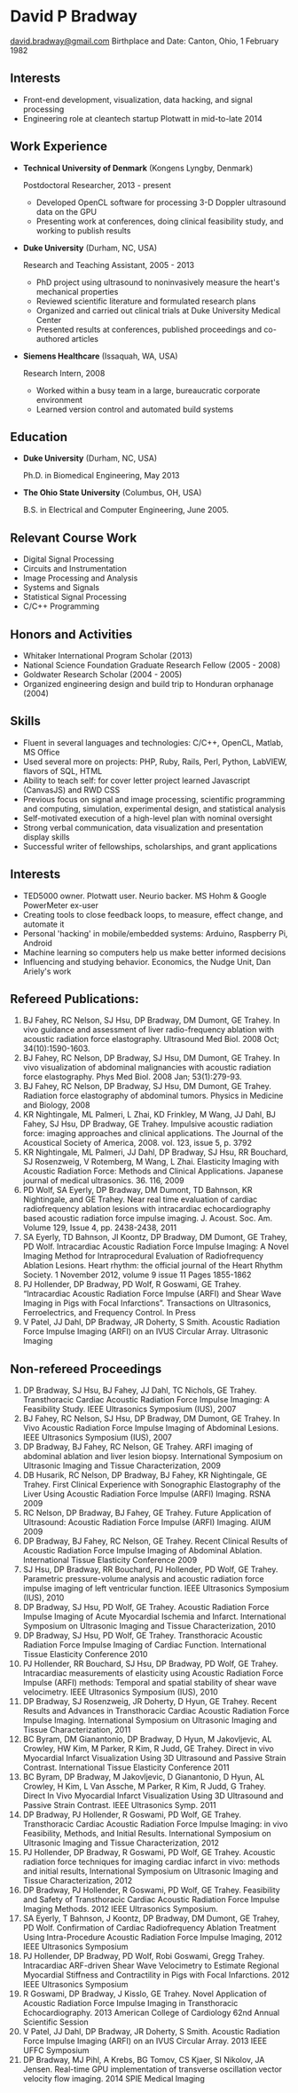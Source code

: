 David P Bradway
===============

<david.bradway@gmail.com>
Birthplace and Date: Canton, Ohio, 1 February 1982

Interests
---------

*   Front-end development, visualization, data hacking, and signal processing
*   Engineering role at cleantech startup Plotwatt in mid-to-late 2014

Work Experience
---------------

*   **Technical University of Denmark** (Kongens Lyngby, Denmark)

    Postdoctoral Researcher, 2013 - present

    -   Developed OpenCL software for processing 3-D Doppler ultrasound data on the GPU
    -   Presenting work at conferences, doing clinical feasibility study, and working to publish results


*   **Duke University** (Durham, NC, USA)

    Research and Teaching Assistant, 2005 - 2013

    -   PhD project using ultrasound to noninvasively measure the heart's mechanical properties
    -   Reviewed scientific literature and formulated research plans
    -   Organized and carried out clinical trials at Duke University Medical Center
    -   Presented results at conferences, published proceedings and co-authored articles

*   **Siemens Healthcare** (Issaquah, WA, USA)

    Research Intern, 2008

    -   Worked within a busy team in a large, bureaucratic corporate environment
    -   Learned version control and automated build systems


Education
---------

*   **Duke University** (Durham, NC, USA)

    Ph.D. in Biomedical Engineering, May 2013

*   **The Ohio State University** (Columbus, OH, USA)

    B.S. in Electrical and Computer Engineering, June 2005.


Relevant Course Work
---------

*   Digital Signal Processing
*   Circuits and Instrumentation
*   Image Processing and Analysis
*   Systems and Signals
*   Statistical Signal Processing
*   C/C++ Programming


Honors and Activities
---------

*   Whitaker International Program Scholar  (2013)
*   National Science Foundation Graduate Research Fellow (2005 - 2008)
*   Goldwater Research Scholar (2004 - 2005)
*   Organized engineering design and build trip to Honduran orphanage (2004)

Skills
------

*   Fluent in several languages and technologies: C/C++, OpenCL, Matlab, MS Office
*   Used several more on projects: PHP, Ruby, Rails, Perl, Python, LabVIEW, flavors of SQL, HTML
*   Ability to teach self: for cover letter project learned Javascript (CanvasJS) and RWD CSS
*   Previous focus on signal and image processing, scientific programming and computing, simulation, experimental design, and statistical analysis
*   Self-motivated execution of a high-level plan with nominal oversight
*   Strong verbal communication, data visualization and presentation display skills
*   Successful writer of fellowships, scholarships, and grant applications 

Interests
------

*   TED5000 owner. Plotwatt user. Neurio backer. MS Hohm & Google PowerMeter ex-user
*   Creating tools to close feedback loops, to measure, effect change, and automate it
*   Personal 'hacking' in mobile/embedded systems: Arduino, Raspberry Pi, Android
*   Machine learning so computers help us make better informed decisions
*   Influencing and studying behavior. Economics, the Nudge Unit, Dan Ariely's work

Refereed Publications:
------
 
1. BJ Fahey, RC Nelson, SJ Hsu, DP Bradway, DM Dumont, GE Trahey. In vivo guidance and assessment of liver radio-frequency ablation with acoustic radiation force elastography. Ultrasound Med Biol. 2008 Oct; 34(10):1590-1603. 
1. BJ Fahey, RC Nelson, DP Bradway, SJ Hsu, DM Dumont, GE Trahey.  In vivo visualization of            abdominal malignancies with acoustic radiation force elastography. Phys Med Biol. 2008 Jan;         53(1):279-93. 
1. BJ Fahey, RC Nelson, DP Bradway, SJ Hsu, DM Dumont, GE Trahey. Radiation force elastography of abdominal tumors. Physics in Medicine and Biology, 2008 
1. KR Nightingale, ML Palmeri, L Zhai, KD Frinkley, M Wang, JJ Dahl, BJ Fahey, SJ Hsu, DP Bradway, GE Trahey. Impulsive acoustic radiation force: imaging approaches and clinical applications. The Journal of the Acoustical Society of America, 2008. vol. 123, issue 5, p. 3792 
1. KR Nightingale, ML Palmeri, JJ Dahl, DP Bradway, SJ Hsu, RR Bouchard, SJ Rosenzweig, V Rotemberg, M Wang, L Zhai. Elasticity Imaging with Acoustic Radiation Force: Methods and Clinical Applications. Japanese journal of medical ultrasonics. 36. 116, 2009 
1. PD Wolf, SA Eyerly, DP Bradway, DM Dumont, TD Bahnson, KR Nightingale, and GE Trahey. Near real time evaluation of cardiac radiofrequency ablation lesions with intracardiac echocardiography based acoustic radiation force impulse imaging. J. Acoust. Soc. Am. Volume 129, Issue 4, pp. 2438-2438, 2011 
1. SA Eyerly, TD Bahnson, JI Koontz, DP Bradway, DM Dumont, GE Trahey, PD Wolf. Intracardiac Acoustic Radiation Force Impulse Imaging: A Novel Imaging Method for Intraprocedural Evaluation of Radiofrequency Ablation Lesions. Heart rhythm: the official journal of the Heart Rhythm Society. 1 November 2012, volume 9 issue 11 Pages 1855-1862 
1. PJ Hollender, DP Bradway, PD Wolf, R Goswami, GE Trahey. “Intracardiac Acoustic Radiation Force Impulse (ARFI) and Shear Wave Imaging in Pigs with Focal Infarctions”. Transactions on Ultrasonics, Ferroelectrics, and Frequency Control. In Press 
1. V Patel, JJ Dahl, DP Bradway, JR Doherty, S Smith. Acoustic Radiation Force Impulse Imaging (ARFI) on an IVUS Circular Array. Ultrasonic Imaging 
  
Non-refereed Proceedings
------
 
1. DP Bradway, SJ Hsu, BJ Fahey, JJ Dahl, TC Nichols, GE Trahey. Transthoracic Cardiac Acoustic Radiation Force Impulse Imaging: A Feasibility Study. IEEE Ultrasonics Symposium (IUS), 2007 
1. BJ Fahey, RC Nelson, SJ Hsu, DP Bradway, DM Dumont, GE Trahey. In Vivo Acoustic Radiation Force Impulse Imaging of Abdominal Lesions. IEEE Ultrasonics Symposium (IUS), 2007 
1. DP Bradway, BJ Fahey, RC Nelson, GE Trahey. ARFI imaging of abdominal ablation and liver lesion biopsy. International Symposium on Ultrasonic Imaging and Tissue Characterization, 2009 
1. DB Husarik, RC Nelson, DP Bradway, BJ Fahey, KR Nightingale, GE Trahey. First Clinical Experience with Sonographic Elastography of the Liver Using Acoustic Radiation Force Impulse (ARFI) Imaging. RSNA 2009 
1. RC Nelson, DP Bradway, BJ Fahey, GE Trahey. Future Application of Ultrasound: Acoustic Radiation Force Impulse (ARFI) Imaging. AIUM 2009 
1. DP Bradway, BJ Fahey, RC Nelson, GE Trahey. Recent Clinical Results of Acoustic Radiation Force Impulse Imaging of Abdominal Ablation. International Tissue Elasticity Conference 2009 
1. SJ Hsu, DP Bradway, RR Bouchard, PJ Hollender, PD Wolf, GE Trahey. Parametric pressure-volume analysis and acoustic radiation force impulse imaging of left ventricular function. IEEE Ultrasonics Symposium (IUS), 2010 
1. DP Bradway, SJ Hsu, PD Wolf, GE Trahey. Acoustic Radiation Force Impulse Imaging of Acute Myocardial Ischemia and Infarct. International Symposium on Ultrasonic Imaging and Tissue Characterization, 2010 
1. DP Bradway, SJ Hsu, PD Wolf, GE Trahey. Transthoracic Acoustic Radiation Force Impulse Imaging of Cardiac Function. International Tissue Elasticity Conference 2010 
1. PJ Hollender, RR Bouchard, SJ Hsu, DP Bradway, PD Wolf, GE Trahey. Intracardiac measurements of elasticity using Acoustic Radiation Force Impulse (ARFI) methods: Temporal and spatial stability of shear wave velocimetry. IEEE Ultrasonics Symposium (IUS), 2010 
1. DP Bradway, SJ Rosenzweig, JR Doherty, D Hyun, GE Trahey. Recent Results and Advances in Transthoracic Cardiac Acoustic Radiation Force Impulse Imaging. International Symposium on Ultrasonic Imaging and Tissue Characterization, 2011 
1. BC Byram, DM Gianantonio, DP Bradway, D Hyun, M Jakovljevic, AL Crowley, HW Kim, M Parker, R Kim, R Judd, GE Trahey. Direct in vivo Myocardial Infarct Visualization Using 3D Ultrasound and Passive Strain Contrast. International Tissue Elasticity Conference 2011 
1. BC Byram, DP Bradway, M Jakovljevic, D Gianantonio, D Hyun, AL Crowley, H Kim, L Van Assche, M Parker, R Kim, R Judd, G Trahey. Direct In Vivo Myocardial Infarct Visualization Using 3D Ultrasound and Passive Strain Contrast. IEEE Ultrasonics Symp. 2011 
1. DP Bradway, PJ Hollender, R Goswami, PD Wolf, GE Trahey. Transthoracic Cardiac Acoustic Radiation Force Impulse Imaging: in vivo Feasibility, Methods, and Initial Results. International Symposium on Ultrasonic Imaging and Tissue Characterization, 2012 
1. PJ Hollender, DP Bradway, R Goswami, PD Wolf, GE Trahey. Acoustic radiation force techniques for imaging cardiac infarct in vivo: methods and initial results, International Symposium on Ultrasonic Imaging and Tissue Characterization, 2012 
1. DP Bradway, PJ Hollender, R Goswami, PD Wolf, GE Trahey. Feasibility and Safety of Transthoracic Cardiac Acoustic Radiation Force Impulse Imaging Methods. 2012 IEEE Ultrasonics Symposium. 
1. SA Eyerly, T Bahnson, J Koontz, DP Bradway, DM Dumont, GE Trahey, PD Wolf. Confirmation of Cardiac Radiofrequency Ablation Treatment Using Intra-Procedure Acoustic Radiation Force Impulse Imaging, 2012 IEEE Ultrasonics Symposium 
1. PJ Hollender, DP Bradway, PD Wolf, Robi Goswami, Gregg Trahey. Intracardiac ARF-driven Shear Wave Velocimetry to Estimate Regional Myocardial Stiffness and Contractility in Pigs with Focal Infarctions. 2012 IEEE Ultrasonics Symposium 
1. R Goswami, DP Bradway, J Kisslo, GE Trahey. Novel Application of Acoustic Radiation Force Impulse Imaging in Transthoracic Echocardiography. 2013 American College of Cardiology 62nd Annual Scientific Session 
1. V Patel, JJ Dahl, DP Bradway, JR Doherty, S Smith. Acoustic Radiation Force Impulse Imaging (ARFI) on an IVUS Circular Array. 2013 IEEE UFFC Symposium 
1. DP Bradway, MJ Pihl, A Krebs, BG Tomov, CS Kjaer, SI Nikolov, JA Jensen. Real-time GPU implementation of transverse oscillation vector velocity flow imaging. 2014 SPIE Medical Imaging 

<!--- http://cmwelsh.com/beautiful-resumes-with-markdown-and-latex -->
